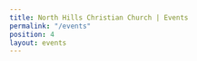 ```yaml
---
title: North Hills Christian Church | Events
permalink: "/events"
position: 4
layout: events
---
```

